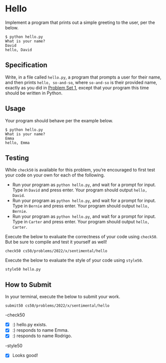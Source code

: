 # Hello
Implement a program that prints out a simple greeting to the user, per the below.

```
$ python hello.py
What is your name?
David
hello, David
```

## Specification
Write, in a file called `hello.py`, a program that prompts a user for their name, and then prints `hello, so-and-so`, where `so-and-so` is their provided name, exactly as you did in [Problem Set 1](https://cs50.harvard.edu/x/2022/psets/1/), except that your program this time should be written in Python.

## Usage
Your program should behave per the example below.

```
$ python hello.py
What is your name?
Emma
hello, Emma
```

## Testing
While `check50` is available for this problem, you’re encouraged to first test your code on your own for each of the following.

- Run your program as `python hello.py`, and wait for a prompt for input. Type in `David` and press enter. Your program should output `hello, David`.
- Run your program as `python hello.py`, and wait for a prompt for input. Type in `Bernie` and press enter. Your program should output `hello, Bernie`.
- Run your program as `python hello.py`, and wait for a prompt for input. Type in `Carter` and press enter. Your program should output `hello, Carter`.

Execute the below to evaluate the correctness of your code using `check50`. But be sure to compile and test it yourself as well!

```
check50 cs50/problems/2022/x/sentimental/hello
```

Execute the below to evaluate the style of your code using `style50`.

```
style50 hello.py
```

## How to Submit
In your terminal, execute the below to submit your work.

```
submit50 cs50/problems/2022/x/sentimental/hello
```

-check50
- [x] :) hello.py exists.
- [x] :) responds to name Emma.
- [x] :) responds to name Rodrigo.

-style50
- [x] Looks good!
